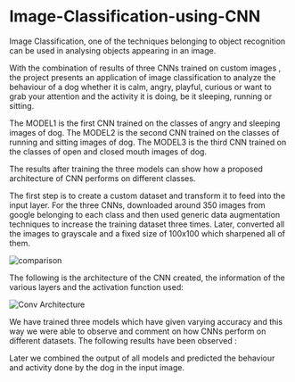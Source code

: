 # Image-Classification-using-CNN
Image Classification, one of the techniques belonging to object recognition can be used in analysing objects appearing in an image. 

With the combination of results of three CNNs trained on custom images , the project presents an application of image classification to analyze the behaviour of a dog whether 
it is calm, angry, playful, curious or want to grab your attention and the activity it is doing, be it sleeping, running or sitting.

The MODEL1 is the first CNN trained on the classes of angry and sleeping images of dog.
The MODEL2 is the second CNN trained on the classes of running and sitting images of dog.
The MODEL3 is the third CNN trained on the classes of open and closed mouth images of dog.

The results after training the three models can show how a proposed architecture of CNN performs on different classes. 


The first step is to create a custom dataset and transform it to feed into the input layer. For the three CNNs, downloaded around 350 images from google belonging to each class
and then used generic data augmentation techniques to increase the training dataset three times. Later, converted all the images to grayscale and a fixed size of 100x100 which 
sharpened all of them.

![comparison](https://user-images.githubusercontent.com/52412432/113433477-e94b4d00-93fc-11eb-99e7-157e975dd371.png)

The following is the architecture of the CNN created, the information of the various layers and the activation function used:

![Conv Architecture](https://user-images.githubusercontent.com/52412432/113432616-5231c580-93fb-11eb-9130-a3e1c7864164.png)


We have trained three models which have given varying accuracy and this way we were able to observe and comment on how CNNs perform on different datasets. The following results
have been observed :

Later we combined the output of all models and predicted the behaviour and activity done by the dog in the input image. 
